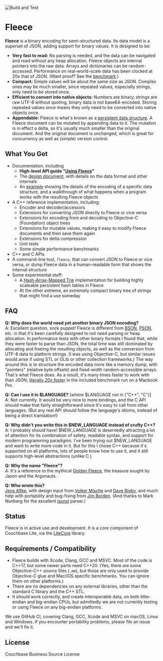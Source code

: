 ![Build and Test](https://github.com/couchbaselabs/fleece/workflows/Build%20and%20Test/badge.svg)

# Fleece

__Fleece__ is a binary encoding for semi-structured data. Its data model is a superset of JSON, adding support for binary values. It is designed to be:

* **Very fast to read:** No parsing is needed, and the data can be navigated and read without any heap allocation. Fleece objects are internal pointers into the raw data. Arrays and dictionaries can be random-accessed. Performance on real-world-scale data has been clocked at 20x that of JSON. (Want proof? See the [benchmark](Performance.md).)
* **Compact:** Simple values will be about the same size as JSON. Complex ones may be much smaller, since repeated values, especially strings, only need to be stored once.
* **Efficient to convert into native objects:** Numbers are binary, strings are raw UTF-8 without quoting, binary data is not base64-encoded. Storing repeated values once means they only need to be converted into native objects once.
* **Appendable:** Fleece is what's known as a [persistent data structure](https://en.wikipedia.org/wiki/Persistent_data_structure). A Fleece document can be mutated by appending data to it. The mutation is in effect a delta, so it's usually much smaller than the original document. And the original document is unchanged, which is great for concurrency as well as (simple) version control.

## What You Get

* Documentation, including
    * **High-level API guide "[Using Fleece](https://github.com/couchbaselabs/fleece/wiki/Using-Fleece)"**
    * The [design document](Fleece.md), with details on the data format and other internals
    * An [example](Example.md) showing the details of the encoding of a specific data structure, and a walkthrough of what happens when a program works with the resulting Fleece objects
* A C++ reference implementation, including:
    * Encoder and decoder/accessors
    * Extensions for converting JSON directly to Fleece or vice versa
    * Extensions for encoding from and decoding to Objective-C (Foundation) object trees
    * Extensions for mutable values, making it easy to modify Fleece documents and then save them again
    * Extensions for delta compression
    * Unit tests
    * Some simple performance benchmarks
* C++ and C APIs
* A command-line tool, `fleece`, that can convert JSON to Fleece or vice versa, or dump Fleece data in a human-readable form that shows the internal structure
* Some experimental stuff:
    * A [Hash-Array-Mapped Trie](https://en.wikipedia.org/wiki/Hash_array_mapped_trie) implementation for building highly scaleable persistent hash tables in Fleece
    * At the other extreme, an extremely compact binary tree of strings that might find a use someday

## FAQ

**Q: Why does the world need yet another binary JSON encoding?**  
A: Excellent question, sock puppet! Fleece is different from [BSON](http://bsonspec.org), [PSON](https://github.com/dcodeIO/PSON), etc. in that it's been carefully designed to not need parsing or heap allocation. In performance tests with other binary formats I found that, while they were faster to parse than JSON, the total time was still dominated by allocating and freeing the resulting objects, as well as the conversion from UTF-8 data to platform strings. (I was using Objective-C, but similar issues would arise if using STL or GLib or other collection frameworks.) The way around this is to structure the encoded data more like a memory dump, with "pointers" (relative byte offsets) and fixed-width random-accessible arrays. That's what Fleece does. As a result, it's many times faster to work with than JSON; [literally _20x faster_](Performance.md) in the included benchmark run on a Macbook Pro.

**Q: Can I use it in \$LANGUAGE?** [where \$LANGUAGE not in ("C++", "C")]  
A: Not currently. It would be very nice to more bindings, and the C API should make that fairly
straightforward since it's easy to call from other languages. (But any real API should follow
the language's idioms, instead of being a direct translation!)

**Q: Why didn't you write this in \$NEW_LANGUAGE instead of crufty C++?**  
A: I probably should have! \$NEW_LANGUAGE is deservedly attracting a lot of attention for its combination of safety, readable syntax, and support for modern programming paradigms. I've been trying out \$NEW_LANGUAGE and want to write more code in it. But for this I chose C++ because it's supported on all platforms, lots of people know how to use it, and it still supports high-level abstractions (unlike C.)

**Q: Why the name "Fleece"?**  
A: It's a reference to the mythical [Golden Fleece](https://en.wikipedia.org/wiki/Golden_Fleece), the treasure sought by Jason and the Argonauts.

**Q: Who wrote this?**  
[Jens Alfke](https://github.com/snej), with design input from [Volker Mische](https://github.com/vmx) and [Dave Rigby](https://github.com/daverigby), and much help with portability and bug-fixing from [Jim Borden](https://github.com/borrrden). (And thanks to Mark Nunberg for the excellent [jsonsl](https://github.com/mnunberg/jsonsl) parser.)

## Status

Fleece is in active use and development. It is a core component of Couchbase Lite, via the [LiteCore](https://github.com/couchbase/couchbase-lite-core) library.

## Requirements / Compatibility

* Fleece builds with Xcode, Clang, GCC and MSVC. Most of the code is C++17, but some newer parts need C++20. (Yes, there are some Objective-C++ source files (`.mm`), but those are only used to provide Objective-C glue and Mac/iOS specific benchmarks. You can ignore them on other platforms.)
* There are no dependencies on any external libraries, other than the standard C library and the C++ STL.
* It _should_ work correctly, and create interoperable data, on both little-endian and big-endian CPUs, but admittedly we are not currently testing or using Fleece on any big-endian platforms.

We use GitHub CI, covering Clang, GCC, Xcode and MSVC on macOS, Linux and Windows. If you encounter portability problems, please file an issue and we'll fix it.

## License

Couchbase Business Source License
